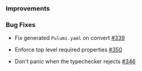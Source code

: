 ### Improvements

### Bug Fixes

- Fix generated `Pulumi.yaml` on convert
  [#339](https://github.com/pulumi/pulumi-yaml/pull/339)

- Enforce top level required properties
  [#350](https://github.com/pulumi/pulumi-yaml/pull/350)

- Don't panic when the typechecker rejects
  [#346](https://github.com/pulumi/pulumi-yaml/pull/346)
